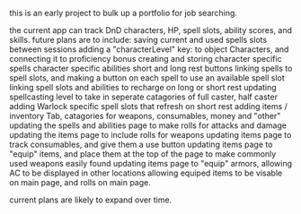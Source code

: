 this is an early project to bulk up a portfolio for job searching.

the current app can track DnD characters, HP, spell slots, ability scores, and skills.
future plans are to include:
saving current and used spells slots between sessions
adding a "characterLevel" key: to object Characters, and connecting it to proficiency bonus
creating and storing character specific spells
character specific abilities
short and long rest buttons
linking spells to spell slots, and making a button on each spell to use an available spell slot
linking spell slots and abilities to recharge on long or short rest
updating spellcasting level to take in seperate catagories of full caster, half caster
adding Warlock specific spell slots that refresh on short rest
adding items / inventory Tab, catagories for weapons, consumables, money and "other"
updating the spells and abilities page to make rolls for attacks and damage
updating the items page to include rolls for weapons
updating items page to track consumables, and give them a use button
updating items page to "equip" items, and place them at the top of the page to make commonly used weapons easily found
updating items page to "equip" armors, allowing AC to be displayed in other locations
allowing equiped items to be visable on main page, and rolls on main page.

current plans are likely to expand over time.
